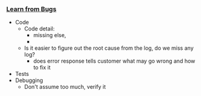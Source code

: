 

### [Learn from Bugs](https://henrikwarne.com/2016/04/28/learning-from-your-bugs/)
- Code
  - Code detail:
    - missing else, 
    - 
  - Is it easier to figure out the root cause from the log, do we miss any log?
    <!-- - is the error message or  -->
    - does error response tells customer what may go wrong and how to fix it
- Tests
- Debugging
  - Don't assume too much, verify it
